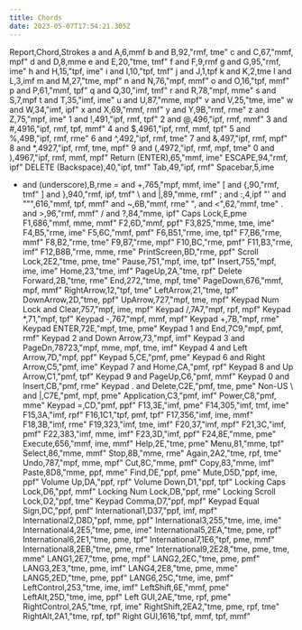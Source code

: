 ```yaml
---
title: Chords
date: 2023-05-07T17:54:21.305Z
---
```

Report,Chord,Strokes
a and A,6,mmf
b and B,92,"rmf, tme"
c and C,67,"mmf, mpf"
d and D,8,mme
e and E,20,"tme, tmf"
f and F,9,rmf
g and G,95,"rmf, ime"
h and H,15,"tpf, ime"
i and I,10,"tpf, tmf"
j and J,1,tpf
k and K,2,tme
l and L,3,imf
m and M,27,"tme, mpf"
n and N,76,"mpf, mmf"
o and O,16,"tpf, mmf"
p and P,61,"mmf, tpf"
q and Q,30,"imf, tmf"
r and R,78,"mpf, mme"
s and S,7,mpf
t and T,35,"imf, ime"
u and U,87,"mme, mpf"
v and V,25,"tme, ime"
w and W,34,"imf, ipf"
x and X,69,"mmf, rmf"
y and Y,9B,"rmf, rme"
z and Z,75,"mpf, ime"
1 and !,491,"ipf, rmf, tpf"
2 and @,496,"ipf, rmf, mmf"
3 and #,4916,"ipf, rmf, tpf, mmf"
4 and $,4961,"ipf, rmf, mmf, tpf"
5 and %,49B,"ipf, rmf, rme"
6 and ^,492,"ipf, rmf, tme"
7 and &,497,"ipf, rmf, mpf"
8 and *,4927,"ipf, rmf, tme, mpf"
9 and (,4972,"ipf, rmf, mpf, tme"
0 and ),4967,"ipf, rmf, mmf, mpf"
Return (ENTER),65,"mmf, ime"
ESCAPE,94,"rmf, ipf"
DELETE (Backspace),40,"ipf, tmf"
Tab,49,"ipf, rmf"
Spacebar,5,ime
- and (underscore),B,rme
= and +,765,"mpf, mmf, ime"
[ and {,90,"rmf, tmf"
] and },940,"rmf, ipf, tmf"
\ and &#124;,89,"mme, rmf"
; and :,4,ipf
"' and """,616,"mmf, tpf, mmf"
 and ~,6B,"mmf, rme"
", and <",62,"mmf, tme"
. and >,96,"rmf, mmf"
/ and ?,84,"mme, ipf"
Caps Lock,E,pme
F1,686,"mmf, mme, mmf"
F2,6D,"mmf, ppf"
F3,825,"mme, tme, ime"
F4,B5,"rme, ime"
F5,6C,"mmf, pmf"
F6,B51,"rme, ime, tpf"
F7,B6,"rme, mmf"
F8,B2,"rme, tme"
F9,B7,"rme, mpf"
F10,BC,"rme, pmf"
F11,B3,"rme, imf"
F12,B8B,"rme, mme, rme"
PrintScreen,BD,"rme, ppf"
Scroll Lock,2E2,"tme, pme, tme"
Pause,751,"mpf, ime, tpf"
Insert,755,"mpf, ime, ime"
Home,23,"tme, imf"
PageUp,2A,"tme, rpf"
Delete Forward,2B,"tme, rme"
End,272,"tme, mpf, tme"
PageDown,676,"mmf, mpf, mmf"
RightArrow,12,"tpf, tme"
LeftArrow,21,"tme, tpf"
DownArrow,2D,"tme, ppf"
UpArrow,727,"mpf, tme, mpf"
Keypad Num Lock and Clear,757,"mpf, ime, mpf"
Keypad /,7A7,"mpf, rpf, mpf"
Keypad *,71,"mpf, tpf"
Keypad -,767,"mpf, mmf, mpf"
Keypad +,7B,"mpf, rme"
Keypad ENTER,72E,"mpf, tme, pme"
Keypad 1 and End,7C9,"mpf, pmf, rmf"
Keypad 2 and Down Arrow,73,"mpf, imf"
Keypad 3 and PageDn,78723,"mpf, mme, mpf, tme, imf"
Keypad 4 and Left Arrow,7D,"mpf, ppf"
Keypad 5,CE,"pmf, pme"
Keypad 6 and Right Arrow,C5,"pmf, ime"
Keypad 7 and Home,CA,"pmf, rpf"
Keypad 8 and Up Arrow,C1,"pmf, tpf"
Keypad 9 and PageUp,C6,"pmf, mmf"
Keypad 0 and Insert,CB,"pmf, rme"
Keypad . and Delete,C2E,"pmf, tme, pme"
Non-US \ and &#124;,C7E,"pmf, mpf, pme"
Application,C3,"pmf, imf"
Power,C8,"pmf, mme"
Keypad =,CD,"pmf, ppf"
F13,3E,"imf, pme"
F14,305,"imf, tmf, ime"
F15,3A,"imf, rpf"
F16,1C1,"tpf, pmf, tpf"
F17,356,"imf, ime, mmf"
F18,3B,"imf, rme"
F19,323,"imf, tme, imf"
F20,37,"imf, mpf"
F21,3C,"imf, pmf"
F22,383,"imf, mme, imf"
F23,3D,"imf, ppf"
F24,8E,"mme, pme"
Execute,656,"mmf, ime, mmf"
Help,2E,"tme, pme"
Menu,81,"mme, tpf"
Select,86,"mme, mmf"
Stop,8B,"mme, rme"
Again,2A2,"tme, rpf, tme"
Undo,787,"mpf, mme, mpf"
Cut,8C,"mme, pmf"
Copy,83,"mme, imf"
Paste,8D8,"mme, ppf, mme"
Find,DE,"ppf, pme"
Mute,D5D,"ppf, ime, ppf"
Volume Up,DA,"ppf, rpf"
Volume Down,D1,"ppf, tpf"
Locking Caps Lock,D6,"ppf, mmf"
Locking Num Lock,DB,"ppf, rme"
Locking Scroll Lock,D2,"ppf, tme"
Keypad Comma,D7,"ppf, mpf"
Keypad Equal Sign,DC,"ppf, pmf"
International1,D37,"ppf, imf, mpf"
International2,D8D,"ppf, mme, ppf"
International3,255,"tme, ime, ime"
International4,2E5,"tme, pme, ime"
International5,2EA,"tme, pme, rpf"
International6,2E1,"tme, pme, tpf"
International7,1E6,"tpf, pme, mmf"
International8,2EB,"tme, pme, rme"
International9,2E28,"tme, pme, tme, mme"
LANG1,2E7,"tme, pme, mpf"
LANG2,2EC,"tme, pme, pmf"
LANG3,2E3,"tme, pme, imf"
LANG4,2E8,"tme, pme, mme"
LANG5,2ED,"tme, pme, ppf"
LANG6,25C,"tme, ime, pmf"
LeftControl,253,"tme, ime, imf"
LeftShift,6E,"mmf, pme"
LeftAlt,25D,"tme, ime, ppf"
Left GUI,2AE,"tme, rpf, pme"
RightControl,2A5,"tme, rpf, ime"
RightShift,2EA2,"tme, pme, rpf, tme"
RightAlt,2A1,"tme, rpf, tpf"
Right GUI,1616,"tpf, mmf, tpf, mmf"
